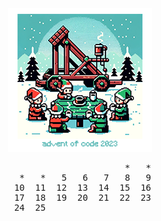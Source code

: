 <div align="center">
  <img src="aoc.png" alt="advent of code 2023"/>
  <pre>
                      *   *
  *   *   5   6   7   8   9
 10  11  12  13  14  15  16
 17  18  19  20  21  22  23
 24  25                    </pre>
</div>
